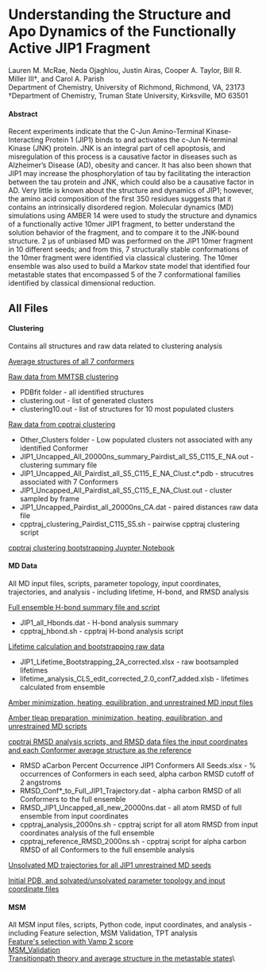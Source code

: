 # Understanding the Structure and Apo Dynamics of the Functionally Active JIP1 Fragment
Lauren M. McRae, Neda Ojaghlou, Justin Airas, Cooper A. Taylor, Bill R. Miller III†, and Carol A. Parish\
Department of Chemistry, University of Richmond, Richmond, VA, 23173\
†Department of Chemistry, Truman State University, Kirksville, MO 63501
#### Abstract
Recent experiments indicate that the C-Jun Amino-Terminal Kinase-Interacting Protein 1 (JIP1) binds to and activates the c-Jun N-terminal Kinase (JNK) protein. JNK is an integral part of cell apoptosis, and misregulation of this process is a causative factor in diseases such as Alzheimer’s Disease (AD), obesity and cancer. It has also been shown that JIP1 may increase the phosphorylation of tau by facilitating the interaction between the tau protein and JNK, which could also be a causative factor in AD. Very little is known about the structure and dynamics of JIP1; however, the amino acid composition of the first 350 residues suggests that it contains an intrinsically disordered region. Molecular dynamics (MD) simulations using AMBER 14 were used to study the structure and dynamics of a functionally active 10mer JIP1 fragment, to better understand the solution behavior of the fragment, and to compare it to the JNK-bound structure. 2 μs of unbiased MD was performed on the JIP1 10mer fragment in 10 different seeds; and from this, 7 structurally stable conformations of the 10mer fragment were identified via classical clustering. The 10mer ensemble was also used to build a Markov state model that identified four metastable states that encompassed 5 of the 7 conformational families identified by classical dimensional reduction.

## All Files
#### Clustering
Contains all structures and raw data related to clustering analysis

[Average structures of all 7 conformers](JIP1_Paper/Clustering/Avg_Conformer_Struct/)

[Raw data from MMTSB clustering](JIP1_Paper/Clustering/MMTSB/)
- PDBfit folder - all identified structures
- clustering.out - list of generated clusters
- clustering10.out - list of structures for 10 most populated clusters

[Raw data from cpptraj clustering](JIP1_Paper/Clustering/cpptraj/)
- Other_Clusters folder - Low populated clusters not associated with any identified Conformer
- JIP1_Uncapped_All_20000ns_summary_Pairdist_all_S5_C115_E_NA.out - clustering summary file
- JIP1_Uncapped_All_Pairdist_all_S5_C115_E_NA_Clust.c*.pdb - strucutres associated with 7 Conformers
- JIP1_Uncapped_All_Pairdist_all_S5_C115_E_NA_Clust.out - cluster sampled by frame
- JIP1_Uncapped_Pairdist_all_20000ns_CA.dat - paired distances raw data file
- cpptraj_clustering_Pairdist_C115_S5.sh - pairwise cpptraj clustering script

[cpptraj clustering bootstrapping Juypter Notebook](JIP1_Paper/Clustering/cpptraj_bootstrapping/)

#### MD Data
All MD input files, scripts, parameter topology, input coordinates, trajectories, and analysis - including lifetime, H-bond, and RMSD analysis 

[Full ensemble H-bond summary file and script](JIP1_Paper/MD_Data/Hbond)
- JIP1_all_Hbonds.dat - H-bond analysis summary
- cpptraj_hbond.sh - cpptraj H-bond analysis script

[Lifetime calculation and bootstrapping raw data](JIP1_Paper/MD_Data/Lifetime)
- JIP1_Lifetime_Bootstrapping_2A_corrected.xlsx - raw bootsampled lifetimes
- lifetime_analysis_CLS_edit_corrected_2.0_conf7_added.xlsb - lifetimes calculated from ensemble

[Amber minimization, heating, equilibration, and unrestrained MD input files](JIP1_Paper/MD_Data/MD_input)

[Amber tleap preparation, minimization, heating, equilibration, and unrestrained MD scripts](JIP1_Paper/MD_Data/MD_scripts)

[cpptraj RMSD analysis scripts, and RMSD data files the input coordinates and each Conformer average structure as the reference](JIP1_Paper/MD_Data/RMSD)
- RMSD aCarbon Percent Occurrence JIP1 Conformers All Seeds.xlsx - % occurrences of Conformers in each seed, alpha carbon RMSD cutoff of 2 angstroms
- RMSD_Conf*_to_Full_JIP1_Trajectory.dat - alpha carbon RMSD of all Conformers to the full ensemble
- RMSD_JIP1_Uncapped_all_new_20000ns.dat - all atom RMSD of full ensemble from input coordinates
- cpptraj_analysis_2000ns.sh - cpptraj script for all atom RMSD from input coordinates analysis of the full ensemble
- cpptraj_reference_RMSD_2000ns.sh - cpptraj script for alpha carbon RMSD of all Conformers to the full ensemble analysis

[Unsolvated MD trajectories for all JIP1 unrestrained MD seeds](JIP1_Paper/MD_Data/Trajectories)

[Initial PDB, and solvated/unsolvated parameter topology and input coordinate files](JIP1_Paper/MD_Data/prmtop_inpcrd)

#### MSM
All MSM input files, scripts, Python code, input coordinates, and analysis - including Feature selection, MSM Validation, TPT analysis \
[Feature's selection with Vamp 2 score](JIP1_Paper/MSM/MSM_Validation/.ipynb)\
[MSM_Validation](JIP1_Paper/MSM/MSM_Validation//MSM_Validation.ipynb)\
[Transitionpath theory and average structure in the metastable states](JIP1_Paper/MSM/MSM/TPT/TPT_analysis.ipynb)\

